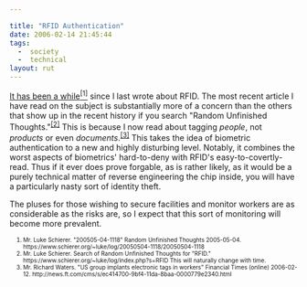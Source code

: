 ```yaml
---

title: "RFID Authentication"
date: 2006-02-14 21:45:44
tags:
  -  society
  -  technical
layout: rut
---
```


<p><a href="https://www.schierer.org/~luke/log/20050504-1118/20050504-1118" title="20050504-1118">It has been a while<sup>[1]</sup></a> since I last wrote about RFID.  The most recent article I have read on the subject is substantially more of a concern than the others that show up in the recent history if you search "Random Unfinished Thoughts."<sup><a href="https://www.schierer.org/~luke/log/index.php?s=RFID" title="Results of such a search">[2]</a></sup> This is because I now read about tagging <em>people</em>, not <em>products</em> or even <em>documents</em>.<sup><a href="http://news.ft.com/cms/s/ec414700-9bf4-11da-8baa-0000779e2340.html" title="US group implants electronic tags in workers">[3]</a></sup> This takes the idea of biometric authentication to a new and highly disturbing level.  Notably, it combines the worst aspects of biometrics' hard-to-deny with RFID's easy-to-covertly-read. Thus if it ever does prove forgable, as is rather likely, as it would be a purely technical matter of reverse engineering the chip inside, you will have a particularly nasty sort of identity theft.</p>  <p>The pluses for those wishing to secure facilities and monitor workers are as considerable as the risks are, so I expect that this sort of monitoring will become more prevalent.</p>  <ol><font size="-2"><li><font size="-2">Mr. Luke Schierer. "200505-04-1118" Random Unfinished Thoughts 2005-05-04. https://www.schierer.org/~luke/log/20050504-1118/20050504-1118</font></li><li><font size="-2">Mr. Luke Schierer.  Search of Random Unfinished Thoughts for "RFID."  https://www.schierer.org/~luke/log/index.php?s=RFID This will naturally change with time.</font></li><li><font size="-2">Mr. Richard Waters.  "US group implants electronic tags in workers" Financial Times (online) 2006-02-12. http://news.ft.com/cms/s/ec414700-9bf4-11da-8baa-0000779e2340.html </font></li></font></ol>


